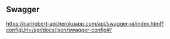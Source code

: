 ## Swagger
https://carlrobert-api.herokuapp.com/api/swagger-ui/index.html?configUrl=/api/docs/json/swagger-config#/